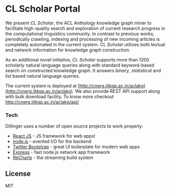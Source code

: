# CL Scholar Portal

We present _CL Scholar_, the ACL Anthology knowledge graph miner to facilitate high-quality search and exploration of current research progress in the computational linguistics community. In contrast to previous works, periodically crawling, indexing and processing of new incoming articles is completely automated in the current system. _CL Scholar_ utilizes both textual and network information for knowledge graph construction. 

As an additional novel initiative, _CL Scholar_ supports more than 1200 scholarly natural language queries along with standard keyword-based search on constructed knowledge graph. It answers _binary_, _statistical_ and _list_ based natural language queries. 

The current system is deployed at [http://cnerg.iitkgp.ac.in/aclakg](http://cnerg.iitkgp.ac.in/aclakg). We also provide REST API support along with bulk download facility. To know more checkout http://cnerg.iitkgp.ac.in/aclakg/api/

### Tech

Dillinger uses a number of open source projects to work properly:

* [React JS](https://reactjs.org/) - JS framework for web apps!
* [node.js](https://nodejs.org/) - evented I/O for the backend
* [Twitter Bootstrap](http://twitter.github.com/bootstrap/) - great UI boilerplate for modern web apps
* [Express](http://expressjs.com/) - fast node.js network app framework
* [ReCharts](http://recharts.org/en-US/) - the streaming build system

License
----
MIT


